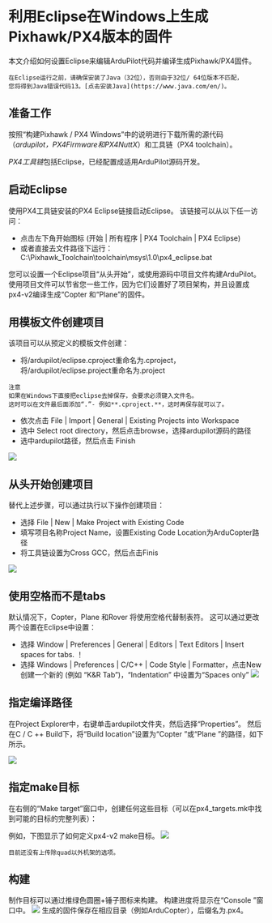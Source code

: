 # 利用Eclipse在Windows上生成Pixhawk/PX4版本的固件

本文介绍如何设置Eclipse来编辑ArduPilot代码并编译生成Pixhawk/PX4固件。

```
在Eclipse运行之前，请确保安装了Java（32位），否则由于32位/ 64位版本不匹配，
您将得到Java错误代码13。[点击安装Java](https://www.java.com/en/)。
```

## 准备工作

按照“构建Pixhawk / PX4 Windows”中的说明进行下载所需的源代码（*ardupilot，PX4Firmware和PX4NuttX*）和工具链（PX4 toolchain）。

*PX4工具链*包括Eclipse，已经配置成适用ArduPilot源码开发。


## 启动Eclipse

使用PX4工具链安装的PX4 Eclipse链接启动Eclipse。 该链接可以从以下任一访问：

* 点击左下角开始图标 (开始 | 所有程序 | PX4 Toolchain | PX4 Eclipse)
* 或者直接去文件路径下运行： C:\Pixhawk_Toolchain\toolchain\msys\1.0\px4_eclipse.bat

您可以设置一个Eclipse项目“从头开始”，或使用源码中项目文件构建ArduPilot。使用项目文件可以节省您一些工作，因为它们设置好了项目架构，并且设置成px4-v2编译生成“Copter 和“Plane”的固件。

## 用模板文件创建项目

该项目可以从预定义的模板文件创建：

* 将/ardupilot/eclipse.cproject重命名为.cproject，将/ardupilot/eclipse.project重命名为.project
```
注意
如果在Windows下直接把eclipse去掉保存，会要求必须键入文件名。
这时可以在文件最后面添加“.”- 例如**.cproject.**，这时再保存就可以了。
```

* 依次点击 File | Import | General | Existing Projects into Workspace
* 选中 Select root directory，然后点击browse，选择ardupilot源码的路径
* 选中ardupilot路径，然后点击 Finish

![](http://ardupilot.org/dev/_images/EditingWithEclipse_ImportProject.png)

## 从头开始创建项目

替代上述步骤，可以通过执行以下操作创建项目：

* 选择 File | New | Make Project with Existing Code
* 填写项目名称Project Name，设置Existing Code Location为ArduCopter路径
* 将工具链设置为Cross GCC，然后点击Finis

![](http://ardupilot.org/dev/_images/EditingTheCode_Eclipse2.png)

## 使用空格而不是tabs

默认情况下，Copter，Plane 和Rover 将使用空格代替制表符。 这可以通过更改两个设置在Eclipse中设置：

* 选择 Window | Preferences | General | Editors | Text Editors | Insert spaces for tabs.
！[](http://ardupilot.org/dev/_images/EditingTheCode_Eclipse_spaces1.png)
* 选择 Windows | Preferences | C/C++ | Code Style | Formatter，点击New创建一个新的 (例如 “K&R Tab”)，“Indentation” 中设置为“Spaces only”
![](http://ardupilot.org/dev/_images/EditingTheCode_Eclipse_spaces2.png)

## 指定编译路径

在Project Explorer中，右键单击ardupilot文件夹，然后选择“Properties”。 然后在C / C ++ Build下，将“Build location”设置为“Copter ”或“Plane ”的路径，如下所示。

![](http://ardupilot.org/dev/_images/EditingTheCode_Eclipse6.png)

## 指定make目标

在右侧的“Make target”窗口中，创建任何这些目标（可以在px4_targets.mk中找到可能的目标的完整列表）：

例如，下图显示了如何定义px4-v2 make目标。
![](http://ardupilot.org/dev/_images/EditingTheCode_Eclipse3.png)

```
目前还没有上传除quad以外机架的选项。
```
## 构建

制作目标可以通过推绿色圆圈+锤子图标来构建。 构建进度将显示在“Console ”窗口中。
![](http://ardupilot.org/dev/_images/EditingTheCode_Eclipse4.png)
生成的固件保存在相应目录（例如ArduCopter），后缀名为.px4。



